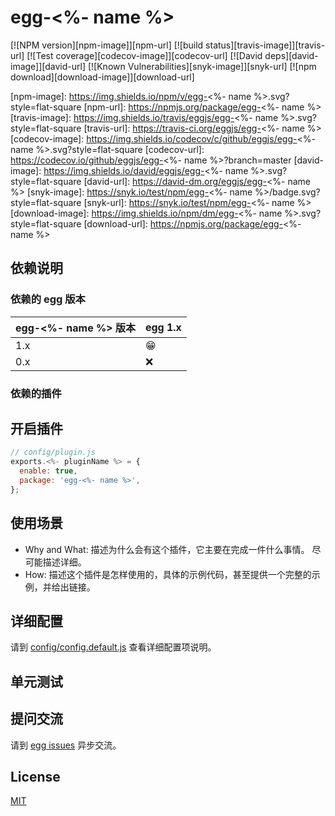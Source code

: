 # egg-<%- name %>

[![NPM version][npm-image]][npm-url]
[![build status][travis-image]][travis-url]
[![Test coverage][codecov-image]][codecov-url]
[![David deps][david-image]][david-url]
[![Known Vulnerabilities][snyk-image]][snyk-url]
[![npm download][download-image]][download-url]

[npm-image]: https://img.shields.io/npm/v/egg-<%- name %>.svg?style=flat-square
[npm-url]: https://npmjs.org/package/egg-<%- name %>
[travis-image]: https://img.shields.io/travis/eggjs/egg-<%- name %>.svg?style=flat-square
[travis-url]: https://travis-ci.org/eggjs/egg-<%- name %>
[codecov-image]: https://img.shields.io/codecov/c/github/eggjs/egg-<%- name %>.svg?style=flat-square
[codecov-url]: https://codecov.io/github/eggjs/egg-<%- name %>?branch=master
[david-image]: https://img.shields.io/david/eggjs/egg-<%- name %>.svg?style=flat-square
[david-url]: https://david-dm.org/eggjs/egg-<%- name %>
[snyk-image]: https://snyk.io/test/npm/egg-<%- name %>/badge.svg?style=flat-square
[snyk-url]: https://snyk.io/test/npm/egg-<%- name %>
[download-image]: https://img.shields.io/npm/dm/egg-<%- name %>.svg?style=flat-square
[download-url]: https://npmjs.org/package/egg-<%- name %>

<!--
Description here.
-->

## 依赖说明

### 依赖的 egg 版本

egg-<%- name %> 版本 | egg 1.x
--- | ---
1.x | 😁
0.x | ❌

### 依赖的插件
<!--

如果有依赖其它插件，请在这里特别说明。如

- security
- multipart

-->

## 开启插件

```js
// config/plugin.js
exports.<%- pluginName %> = {
  enable: true,
  package: 'egg-<%- name %>',
};
```

## 使用场景

- Why and What: 描述为什么会有这个插件，它主要在完成一件什么事情。
尽可能描述详细。
- How: 描述这个插件是怎样使用的，具体的示例代码，甚至提供一个完整的示例，并给出链接。

## 详细配置

请到 [config/config.default.js](config/config.default.js) 查看详细配置项说明。

## 单元测试

<!-- 描述如何在单元测试中使用此插件，例如 schedule 如何触发。无则省略。-->

## 提问交流

请到 [egg issues](https://github.com/eggjs/egg/issues) 异步交流。

## License

[MIT](LICENSE)
